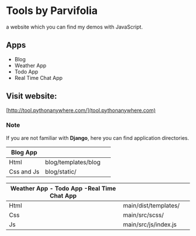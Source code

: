 # Tools by Parvifolia

a website which you can find my demos with JavaScript.


## Apps

* Blog
* Weather App
* Todo App
* Real Time Chat App

## Visit website:

[http://tool.pythonanywhere.com/](tool.pythonanywhere.com)

### Note

If you are not familiar with **Django**, here you can find application directories.


Blog App |  |  
--- | --- | ---
Html | blog/templates/blog
Css and Js | blog/static/

  

Weather App - Todo App -Real Time Chat App |  |  
--- | --- | ---
Html | main/dist/templates/
Css | main/src/scss/
Js | main/src/js/index.js
